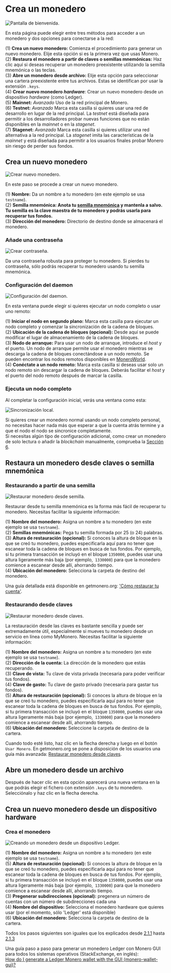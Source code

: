# Crea un monedero
![Pantalla de bienvenida.](media/wizard_2-options.png)

En esta página puede elegir entre tres métodos para acceder a un monedero y dos opciones para conectarse a la red:

(1) **Crea un nuevo monedero:** Comienza el procedimiento para generar un nuevo monedero. Elije esta opción si es la primera vez que usas Monero.    
(2) **Restaura el monedero a partir de claves o semillas mnemónicas:** Haz clic aquí si deseas recuperar un monedero preexistente utilizando la semilla mnemónica o las teclas.    
(3) **Abre un monedero desde archivo:** Elije esta opción para seleccionar una cartera preexistente entre tus archivos. Estas se identifican por usar la extensión `.keys`.    
(4) **Crear nuevo monedero _hardware_**: Crear un nuevo monedero desde un dispositivo _hardware_ (como Ledger).    
(5) **Mainnet:**  *Avanzado* Uso de la red principal de Monero.    
(6) **Testnet:**  *Avanzado* Marca esta casilla si quieres usar una red de desarrollo en lugar de la red principal. La _testnet_ está diseñada para permitir a los desarrolladores probar nuevas funciones que no están disponibles en la _mainnet_ o en la _stagenet_.    
(7) **Stagenet:** *Avanzado* Marca esta casilla si quieres utilizar una red alternativa a la red principal. La _stagenet_ imita las características de la _mainnet_ y está diseñada para permitir a los usuarios finales probar Monero sin riesgo de perder sus fondos.

## Crea un nuevo monedero
![Crear nuevo monedero.](media/wizard_3-create.png)

En este paso se procede a crear un nuevo monedero.

(1) **Nombre:** Da un nombre a tu monedero (en este ejemplo se usa `testname`).    
(2) **Semilla mnemónica: Anota tu [semilla mnemónica](https://getmonero.org/resources/moneropedia/mnemonicseed.html) y mantenla a salvo. Tu semilla es la clave maestra de tu monedero y podrás usarla para recuperar tus fondos.**    
(3) **Dirección del monedero:** Directorio de destino donde se almacenará el monedero.    

### Añade una contraseña
![Crear contraseña.](media/wizard_4-pass.png)

Da una contraseña robusta para proteger tu monedero. Si pierdes tu contraseña, sólo podrás recuperar tu monedero usando tu semilla mnemónica.

### Configuración del daemon
![Configuración del daemon.](media/wizard_5-daemon-settings.png)

En esta ventana puede elegir si quieres ejecutar un nodo completo o usar uno remoto:

(1) **Iniciar el nodo en segundo plano:** Marca esta casilla para ejecutar un nodo completo y comenzar la sincronización de la cadena de bloques.    
(2) **Ubicación de la cadena de bloques (opcional):** Desde aquí se puede modificar el lugar de almacenamiento de la cadena de bloques.    
(3) **Nodo de arranque:** Para usar un nodo de arranque, introduce el _host_ y el puerto. Un nodo de arranque permite usar el monedero mientras se descarga la cadena de bloques conectándose a un nodo remoto. Se pueden encontrar los nodos remotos disponibles en [MoneroWorld](https://moneroworld.com/).    
(4) **Conéctate a un nodo remoto:** Marca esta casilla si deseas usar solo un nodo remoto sin descargar la cadena de bloques. Deberás facilitar el _host_ y el puerto del nodo remoto después de marcar la casilla.

### Ejecuta un nodo completo
Al completar la configuración inicial, verás una ventana como esta:

![Sincronización local.](media/daemon-launch.png)

Si quieres crear un monedero normal usando un nodo completo personal, no necesitas hacer nada más que esperar a que la cuenta atrás termine y a que el nodo el nodo se sincronice completamente.    
Si necesitas algún tipo de configuración adicional, como crear un monedero de solo lectura o añadir la _blockchain_ manualmente, comprueba la [Sección 6](#6-ajustes).

## Restaura un monedero desde claves o semilla mnemónica


### Restaurando a partir de una semilla
![Restaurar monedero desde semilla.](media/wizard_6-restore-seed.png)

Restaurar desde tu semilla mnemónica es la forma más fácil de recuperar tu monedero. Necesitas facilitar la siguiente información:

(1) **Nombre del monedero:** Asigna un nombre a tu monedero (en este ejemplo se usa `testname`).    
(2) **Semillas mnemónicas:** Pega tu semilla formada por 25 (o 24) palabras.    
(3) **Altura de restauración (opcional):** Si conoces la altura de bloque en la que se creó tu monedero, puedes especificarla aquí para no tener que escanear toda la cadena de bloques en busca de tus fondos. Por ejemplo, si tu primera transacción se incluyó en el bloque `1350000`, puedes usar una altura ligeramente más baja (por ejemplo,` 1330000`) para que la monedero comience a escanear desde allí, ahorrando tiempo.    
(4) **Ubicación del monedero:** Selecciona la carpeta de destino del monedero.

Una guía detallada está disponible en getmonero.org: ['Cómo restaurar tu cuenta'](https://www.getmonero.org/es/resources/user-guides/restore_account.html).

### Restaurando desde claves
![Restaurar monedero desde claves.](media/wizard_7-restore-keys.png)

La restauración desde las claves es bastante sencilla y puede ser extremadamente útil, especialmente si mueves tu monedero desde un servicio en línea como MyMonero. Necesitas facilitar la siguiente información:

(1) **Nombre del monedero:** Asigna un nombre a tu monedero (en este ejemplo se usa `testname`).    
(2) **Dirección de la cuenta:** La dirección de la monedero que estás recuperando.    
(3) **Clave de vista:** Tu clave de vista privada (necesaria para poder verificar tus fondos).    
(4) **Clave de gasto:** Tu clave de gasto privado (necesaria para gastar tus fondos).    
(5) **Altura de restauración (opcional):** Si conoces la altura de bloque en la que se creó tu monedero, puedes especificarla aquí para no tener que escanear toda la cadena de bloques en busca de tus fondos. Por ejemplo, si tu primera transacción se incluyó en el bloque `1350000`, puedes usar una altura ligeramente más baja (por ejemplo,` 1330000`) para que la monedero comience a escanear desde allí, ahorrando tiempo.    
(6) **Ubicación del monedero:** Seleccione la carpeta de destino de la cartera.    

Cuando todo esté listo, haz clic en la flecha derecha y luego en el botón `Usar Monero`.
En getmonero.org se pone a disposición de los usuarios una guía más avanzada: [Restaurar monedero desde claves](https://www.getmonero.org/es/resources/user-guides/restore_from_keys.html).

## Abre un monedero desde un archivo
Después de hacer clic en esta opción aparecerá una nueva ventana en la que podrás elegir el fichero con extensión `.keys` de tu monedero. Selecciónalo y haz clic en la flecha derecha.

## Crea un nuevo monedero desde un dispositivo hardware

### Crea el monedero
![Creando un monedero desde un dispositivo Ledger.](media/create_hardware_wallet.png)

(1) **Nombre del monedero:** Asigna un nombre a tu monedero (en este ejemplo se usa `testname`).    
(5) **Altura de restauración (opcional):** Si conoces la altura de bloque en la que se creó tu monedero, puedes especificarla aquí para no tener que escanear toda la cadena de bloques en busca de tus fondos. Por ejemplo, si tu primera transacción se incluyó en el bloque `1350000`, puedes usar una altura ligeramente más baja (por ejemplo,` 1330000`) para que la monedero comience a escanear desde allí, ahorrando tiempo.    
(3) **Pregenerar subdirecciones (opcional):** pregenera un número de cuentas con un número de subdirecciones cada una    
(4) **Nombre del dispositivo:** Selecciona el monedero hardware que quieres usar (por el momento, sólo 'Ledger' está disponible)    
(6) **Ubicación del monedero:** Selecciona la carpeta de destino de la cartera. 
&nbsp;

Todos los pasos siguientes son iguales que los explicados desde [2.1.1](#211-añade-una-contraseña) hasta [2.1.3](#213-ejecuta-un-nodo-completo)
&nbsp;

Una guía paso a paso para generar un monedero Ledger con Monero GUI para todos los sistemas operativos (StackExchange, en inglés):    
[How do I generate a Ledger Monero wallet with the GUI (monero-wallet-gui)?](https://monero.stackexchange.com/questions/9901/how-do-i-generate-a-ledger-monero-wallet-with-the-gui-monero-wallet-gui)
